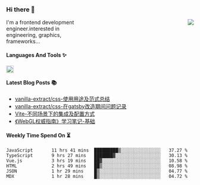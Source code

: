 <!--
**zhaohuanyuu/zhaohuanyuu** is a ✨ _special_ ✨ repository because its `README.md` (this file) appears on your GitHub profile.
-->

### Hi there 👋

<picture>
  <source media="(prefers-color-scheme: dark)" srcset="https://github-readme-stats.vercel.app/api?username=zhaohuanyuu&count_private=true&show_icons=true&theme=city_lights&hide_title=true">
  <img align="right" src="https://github-readme-stats.vercel.app/api?username=zhaohuanyuu&count_private=true&show_icons=true&hide_title=true">
</picture>

<p align="left" style="width:40%">I'm a frontend development engineer.interested in engineering, graphics, frameworks...</p>

#### Languages And Tools ✨

<img align="left" height="20" src="https://skillicons.dev/icons?i=js,ts,nodejs,react,vue,gatsby,materialui,graphql,nestjs,electron,flutter" />

</br>

#### Latest Blog Posts 📚
<!-- BLOG-POST-LIST:START -->
- [vanilla-extract/css-使用用途及范式总结](https://zhy.gatsbyjs.io/blog/vanilla-usage)
- [vanilla-extract/css-在gatsby改造期间问题记录](https://zhy.gatsbyjs.io/blog/vanilla-order-conflict)
- [Vite-不同场景下的集成及配置方式](https://zhy.gatsbyjs.io/blog/vite-integrations)
- [《WebGL权威指南》学习笔记-基础](https://zhy.gatsbyjs.io/blog/webgl-basic)
<!-- BLOG-POST-LIST:END -->

#### Weekly Time Spend On ⏳
<!--START_SECTION:waka-->

```text
JavaScript       11 hrs 41 mins  █████████▒░░░░░░░░░░░░░░░   37.27 %
TypeScript       9 hrs 27 mins   ███████▓░░░░░░░░░░░░░░░░░   30.13 %
Vue.js           3 hrs 19 mins   ██▓░░░░░░░░░░░░░░░░░░░░░░   10.58 %
HTML             2 hrs 49 mins   ██▒░░░░░░░░░░░░░░░░░░░░░░   08.98 %
JSON             1 hr 29 mins    █▒░░░░░░░░░░░░░░░░░░░░░░░   04.77 %
MDX              1 hr 28 mins    █▒░░░░░░░░░░░░░░░░░░░░░░░   04.72 %
```

<!--END_SECTION:waka-->
